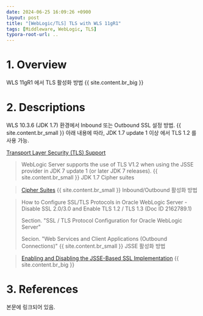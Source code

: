 ```yaml
---
date: 2024-06-25 16:09:26 +0900
layout: post
title: "[WebLogic/TLS] TLS with WLS 11gR1"
tags: [Middleware, WebLogic, TLS]
typora-root-url: ..
---
```


# 1. Overview
WLS 11gR1 에서 TLS 활성화 방법
{{ site.content.br_big }}
# 2. Descriptions
WLS 10.3.6 (JDK 1.7) 환경에서 Inbound 또는 Outbound SSL 설정 방법.
{{ site.content.br_small }}
아래 내용에 따라, JDK 1.7 update 1 이상 에서 TLS 1.2 를 사용 가능.

[Transport Layer Security (TLS) Support](https://docs.oracle.com/middleware/11119/wls/NOTES/whatsnew.htm#CHDEECCD)

> WebLogic Server supports the use of TLS V1.2 when using the JSSE provider in JDK 7 update 1 (or later JDK 7 releases).
{{ site.content.br_small }}
JDK 1.7 Cipher suites

> [Cipher Suites](https://docs.oracle.com/javase/7/docs/technotes/guides/security/SunProviders.html#SunJSSEProvider)
{{ site.content.br_small }}
Inbound/Outbound 활성화 방법

>  How to Configure SSL/TLS Protocols in Oracle WebLogic Server - Disable SSL 2.0/3.0 and Enable TLS 1.2 / TLS 1.3 (Doc ID 2162789.1)
>
> Section. "SSL / TLS Protocol Configuration for Oracle WebLogic Server"
>
> Secion. "Web Services and Client Applications (Outbound Connections)"
{{ site.content.br_small }}
JSSE 활성화 방법

> [Enabling and Disabling the JSSE-Based SSL Implementation](https://docs.oracle.com/cd/E23943_01/web.1111/e13707/ssl.htm#BABIJEJD)
{{ site.content.br_big }}
# 3. References

본문에 링크되어 있음.